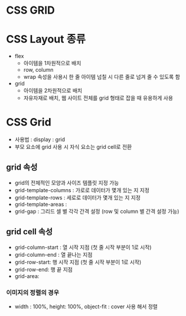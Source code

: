 # CSS GRID

# CSS Layout 종류

- flex
  - 아이템을 1차원적으로 배치
  - row, column
  - wrap 속성을 사용시 한 줄 아이템 넘칠 시 다른 줄로 넘겨 줄 수 있도록 함
- grid
  - 아이템을 2차원적으로 배치
  - 자유자재로 배치, 웹 사이트 전체를 grid 형태로 잡을 때 유용하게 사용

# CSS Grid

- 사용법 : display : grid
- 부모 요소에 grid 사용 시 자식 요소는 grid cell로 전환

## grid 속성

- grid의 전체적인 모양과 사이즈 템플릿 지정 가능
- grid-template-columns : 가로로 데이터가 몇개 있는 지 지정
- grid-template-rows : 세로로 데이터가 몇개 있는 지 지정
- grid-template-areas :
- grid-gap : 그리드 셀 별 각각 간격 설정 (row 및 column 별 간격 설정 가능)

## grid cell 속성

- grid-column-start : 열 시작 지점 (첫 줄 시작 부분이 1로 시작)
- grid-column-end : 열 끝나는 지점
- grid-row-start: 행 시작 지점 (첫 줄 시작 부분이 1로 시작)
- grid-row-end: 행 끝 지점
- grid-area:

### 이미지의 정렬의 경우

- width : 100%, height: 100%, object-fit : cover 사용 해서 정렬
